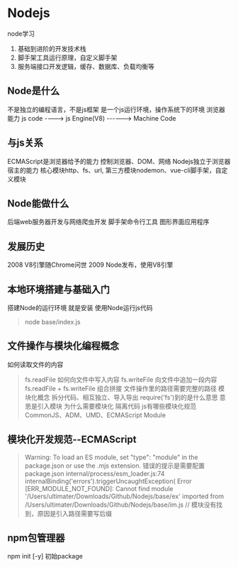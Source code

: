 # Nodejs
node学习
1. 基础到进阶的开发技术栈
2. 脚手架工具运行原理，自定义脚手架
3. 服务端接口开发逻辑，缓存、数据库、负载均衡等

## Node是什么
不是独立的编程语言，不是js框架
是一个js运行环境，操作系统下的环境
浏览器能力
js code ----> js Engine(V8) ------> Machine Code
## 与js关系
ECMAScript是浏览器给予的能力
控制浏览器、DOM、网络
Nodejs独立于浏览器宿主的能力
核心模块http、fs、url, 第三方模块nodemon、vue-cli脚手架，自定义模块
## Node能做什么
后端web服务器开发与网络爬虫开发
脚手架命令行工具
图形界面应用程序
## 发展历史
2008 V8引擎随Chrome问世
2009 Node发布，使用V8引擎

## 本地环境搭建与基础入门
搭建Node的运行环境
就是安装
使用Node运行js代码
> node base/index.js

## 文件操作与模块化编程概念
如何读取文件的内容
> fs.readFile
如何向文件中写入内容
> fs.writeFile
向文件中追加一段内容
> fs.readFile + fs.writeFile 组合拼接
文件操作里的路径需要完整的路径
模块化概念
> 拆分代码、相互独立、导入导出
require('fs')到的是什么意思
> 意思是引入模块
为什么需要模块化
隔离代码
js有哪些模块化规范
CommonJS、ADM、UMD、ECMAScript Module

## 模块化开发规范--ECMAScript
 > Warning: To load an ES module, set "type": "module" in the package.json or use the .mjs extension.
 错误的提示是需要配置package.json
> internal/process/esm_loader.js:74
> internalBinding('errors').triggerUncaughtException(
> Error [ERR_MODULE_NOT_FOUND]: Cannot find module '/Users/ultimater/Downloads/Github/Nodejs/base/ex' imported from /Users/ultimater/Downloads/Github/Nodejs/base/im.js
// 模块没有找到，原因是引入路径需要写后缀

## npm包管理器
npm init [-y] 初始package
